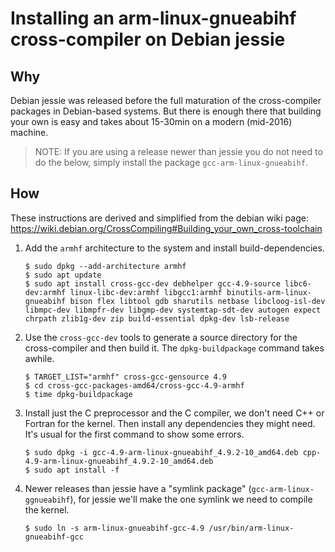 Installing an arm-linux-gnueabihf cross-compiler on Debian jessie
=================================================================
[//]: # (https://github.com/meadowface/raspbian-qemu)

Why
---
Debian jessie was released before the full maturation of the cross-compiler packages in Debian-based systems.  But there is enough there that building your own is easy and takes about 15-30min on a modern (mid-2016) machine.

>NOTE: If you are using a release newer than jessie you do not need to do the below, simply install the package `gcc-arm-linux-gnueabihf`.

How
---
These instructions are derived and simplified from the debian wiki page: https://wiki.debian.org/CrossCompiling#Building_your_own_cross-toolchain

1. Add the `armhf` architecture to the system and install build-dependencies.

    ```
    $ sudo dpkg --add-architecture armhf
    $ sudo apt update
    $ sudo apt install cross-gcc-dev debhelper gcc-4.9-source libc6-dev:armhf linux-libc-dev:armhf libgcc1:armhf binutils-arm-linux-gnueabihf bison flex libtool gdb sharutils netbase libcloog-isl-dev libmpc-dev libmpfr-dev libgmp-dev systemtap-sdt-dev autogen expect chrpath zlib1g-dev zip build-essential dpkg-dev lsb-release
   ```
1. Use the `cross-gcc-dev` tools to generate a source directory for the cross-compiler and then build it.  The `dpkg-buildpackage` command takes awhile.

    ```
    $ TARGET_LIST="armhf" cross-gcc-gensource 4.9
    $ cd cross-gcc-packages-amd64/cross-gcc-4.9-armhf
    $ time dpkg-buildpackage
    ```
1. Install just the C preprocessor and the C compiler, we don't need C++ or Fortran for the kernel.  Then install any dependencies they might need.  It's usual for the first command to show some errors.

    ```
    $ sudo dpkg -i gcc-4.9-arm-linux-gnueabihf_4.9.2-10_amd64.deb cpp-4.9-arm-linux-gnueabihf_4.9.2-10_amd64.deb
    $ sudo apt install -f
    ```
1. Newer releases than jessie have a "symlink package" (`gcc-arm-linux-ggnueabihf`), for jessie we'll make the one symlink we need to compile the kernel.

    ```
    $ sudo ln -s arm-linux-gnueabihf-gcc-4.9 /usr/bin/arm-linux-gnueabihf-gcc
    ```
